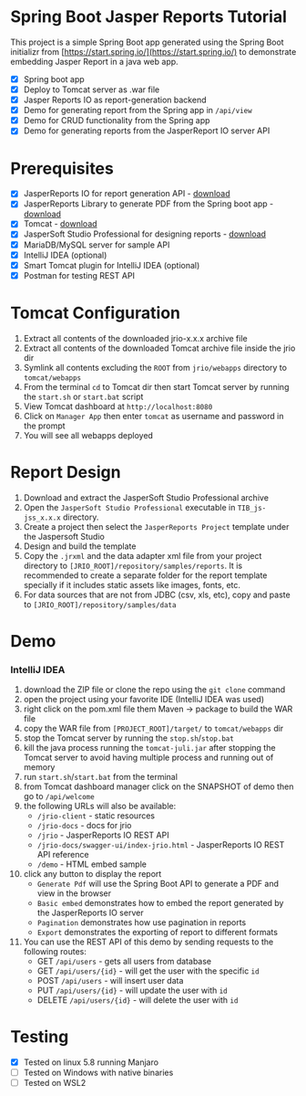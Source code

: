 # Spring Boot Jasper Reports Tutorial
This project is a simple Spring Boot app generated using the Spring Boot initializr from [https://start.spring.io/](https://start.spring.io/) to demonstrate embedding Jasper Report in a java web app.

-[x] Spring boot app
-[x] Deploy to Tomcat server as .war file
-[x] Jasper Reports IO as report-generation backend
-[x] Demo for generating report from the Spring app in `/api/view`
-[x] Demo for CRUD functionality from the Spring app
-[x] Demo for generating reports from the JasperReport IO server API

# Prerequisites
-[x] JasperReports IO for report generation API - [download](https://community.jaspersoft.com/)
-[x] JasperReports Library to generate PDF from the Spring boot app - [download](https://community.jaspersoft.com/)
-[x] Tomcat - [download](https://tomcat.apache.org/download-90.cgi)
-[x] JasperSoft Studio Professional for designing reports - [download](https://community.jaspersoft.com/)
-[x] MariaDB/MySQL server for sample API
-[x] IntelliJ IDEA (optional)
-[x] Smart Tomcat plugin for IntelliJ IDEA (optional)
-[x] Postman for testing REST API

# Tomcat Configuration
1. Extract all contents of the downloaded jrio-x.x.x archive file
2. Extract all contents of the downloaded Tomcat archive file inside the jrio dir
3. Symlink all contents excluding the `ROOT` from `jrio/webapps` directory to `tomcat/webapps`
4. From the terminal `cd` to Tomcat dir then start Tomcat server by running the `start.sh` or `start.bat` script
5. View Tomcat dashboard at `http://localhost:8080`
6. Click on `Manager App` then enter `tomcat` as username and password in the prompt
7. You will see all webapps deployed

# Report Design
1. Download and extract the JasperSoft Studio Professional archive
2. Open the `JasperSoft Studio Professional` executable in `TIB_js-jss_x.x.x` directory.
3. Create a project then select the `JasperReports Project` template under the Jaspersoft Studio
4. Design and build the template
5. Copy the `.jrxml` and the data adapter xml file from your project directory to `[JRIO_ROOT]/repository/samples/reports`. It is recommended to create a separate folder for the report template specially if it includes static assets like images, fonts, etc.
6. For data sources that are not from JDBC (csv, xls, etc), copy and paste to `[JRIO_ROOT]/repository/samples/data`

# Demo
### IntelliJ IDEA
1. download the ZIP file or clone the repo using the `git clone` command
2. open the project using your favorite IDE (IntelliJ IDEA was used)
3. right click on the pom.xml file them Maven -> package to build the WAR file
4. copy the WAR file from `[PROJECT_ROOT]/target/` to `tomcat/webapps` dir
5. stop the Tomcat server by running the `stop.sh`/`stop.bat`
6. kill the java process running the `tomcat-juli.jar` after stopping the Tomcat server to avoid having multiple process and running out of memory
7. run `start.sh`/`start.bat` from the terminal
6. from Tomcat dashboard manager click on the SNAPSHOT of demo then go to `/api/welcome`
7. the following URLs will also be available:
    - `/jrio-client` - static resources
    - `/jrio-docs` - docs for jrio
    - `/jrio` - JasperReports IO REST API
    - `/jrio-docs/swagger-ui/index-jrio.html` - JasperReports IO REST API reference
    - `/demo` - HTML embed sample
7. click any button to display the report
    - `Generate Pdf` will use the Spring Boot API to generate a PDF and view in the browser
    - `Basic embed` demonstrates how to embed the report generated by the JasperReports IO server
    - `Pagination` demonstrates how use pagination in reports
    - `Export` demonstrates the exporting of report to different formats
8. You can use the REST API of this demo by sending requests to the following routes:
    - GET `/api/users` - gets all users from database
    - GET `/api/users/{id}` - will get the user with the specific `id`
    - POST `/api/users` - will insert user data
    - PUT `/api/users/{id}` - will update the user with `id`
    - DELETE `/api/users/{id}` - will delete the user with `id`

# Testing
-[x] Tested on linux 5.8 running Manjaro
-[ ] Tested on Windows with native binaries
-[ ] Tested on WSL2